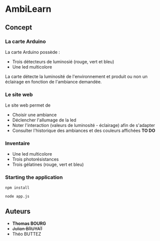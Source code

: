 # AmbiLearn

## Concept

### La carte Arduino

La carte Arduino possède :
- Trois détecteurs de luminosié (rouge, vert et bleu)
- Une led multicolore

La carte détecte la luminosité de l'environnement et produit ou non un
éclairage en fonction de l'ambiance demandée. 


### Le site web

Le site web permet de
- Choisir une ambiance
- Déclencher l'allumage de la led
- Noter l'interaction (valeurs de luminosité - éclairage) afin de s'adapter
- Consulter l'historique des ambiances et des couleurs affichées **TO DO**

### Inventaire
- Une led multicolore
- Trois photorésistances
- Trois gélatines (rouge, vert et bleu)


### Starting the application


`npm install`

`node app.js`


## Auteurs

- **Thomas BOURG**
- ~~Julian BRUYAT~~
- Théo BUTTEZ
